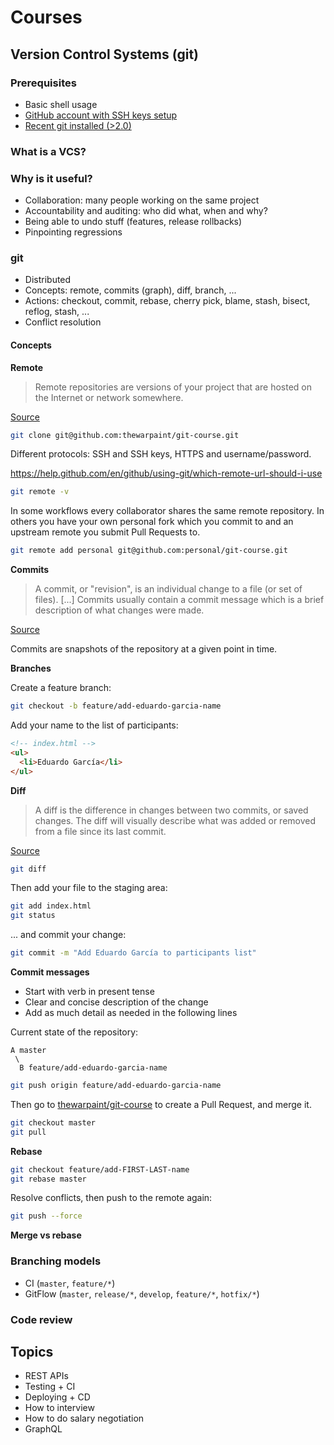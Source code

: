 # Courses

## Version Control Systems (git)

### Prerequisites

- Basic shell usage
- [GitHub account with SSH keys setup](https://help.github.com/en/github/authenticating-to-github/connecting-to-github-with-ssh)
- [Recent git installed (>2.0)](https://git-scm.com/book/en/v2/Getting-Started-Installing-Git)

### What is a VCS?

### Why is it useful?

- Collaboration: many people working on the same project
- Accountability and auditing: who did what, when and why?
- Being able to undo stuff (features, release rollbacks)
- Pinpointing regressions

### git

- Distributed
- Concepts: remote, commits (graph), diff, branch, ...
- Actions: checkout, commit, rebase, cherry pick, blame, stash, bisect, reflog, stash, ...
- Conflict resolution

#### Concepts

**Remote**

> Remote repositories are versions of your project that are hosted on the Internet or network somewhere.

[Source](https://git-scm.com/book/en/v2/Git-Basics-Working-with-Remotes)

```sh
git clone git@github.com:thewarpaint/git-course.git
```

Different protocols: SSH and SSH keys, HTTPS and username/password.

https://help.github.com/en/github/using-git/which-remote-url-should-i-use

```sh
git remote -v
```

In some workflows every collaborator shares the same remote repository. In others you have your own
personal fork which you commit to and an upstream remote you submit Pull Requests to.

```sh
git remote add personal git@github.com:personal/git-course.git
```

**Commits**

> A commit, or "revision", is an individual change to a file (or set of files). [...] Commits usually contain a commit message which is a brief description of what changes were made.

[Source](https://help.github.com/en/github/getting-started-with-github/github-glossary#commit)

Commits are snapshots of the repository at a given point in time.

**Branches**

Create a feature branch:

```sh
git checkout -b feature/add-eduardo-garcia-name
```

Add your name to the list of participants:

```html
<!-- index.html -->
<ul>
  <li>Eduardo García</li>
</ul>
```

**Diff**

> A diff is the difference in changes between two commits, or saved changes. The diff will visually describe what was added or removed from a file since its last commit.

[Source](https://help.github.com/en/github/getting-started-with-github/github-glossary#diff)

```sh
git diff
```

Then add your file to the staging area:

```sh
git add index.html
git status
```

... and commit your change:

```sh
git commit -m "Add Eduardo García to participants list"
```

**Commit messages**

+ Start with verb in present tense
+ Clear and concise description of the change
+ Add as much detail as needed in the following lines

Current state of the repository:

```
A master
 \
  B feature/add-eduardo-garcia-name
```

```sh
git push origin feature/add-eduardo-garcia-name
```

Then go to [thewarpaint/git-course](https://github.com/thewarpaint/git-course) to create a Pull Request, and merge it.

```sh
git checkout master
git pull
```

**Rebase**

```sh
git checkout feature/add-FIRST-LAST-name
git rebase master
```

Resolve conflicts, then push to the remote again:

```sh
git push --force
```

**Merge vs rebase**

### Branching models

- CI (`master`, `feature/*`)
- GitFlow (`master`, `release/*`, `develop`, `feature/*`, `hotfix/*`)

### Code review

## Topics

- REST APIs
- Testing + CI
- Deploying + CD
- How to interview
- How to do salary negotiation
- GraphQL
